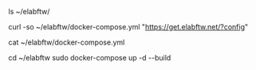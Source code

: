 ls ~/elabftw/

curl -so ~/elabftw/docker-compose.yml "https://get.elabftw.net/?config"


cat ~/elabftw/docker-compose.yml


cd ~/elabftw
sudo docker-compose up -d --build
